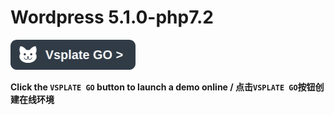 # Wordpress 5.1.0-php7.2

<a href="https://www.vsplate.com/?docker-compose=https://github.com/vsplate/dcenvs/wordpress/5.1.0-php7.2"><img alt="VSPLATE GO" src="https://raw.githubusercontent.com/vsplate/images/master/vsgo_btn.png" width="200px"></a>

**Click the `VSPLATE GO` button to launch a demo online / 点击`VSPLATE GO`按钮创建在线环境**